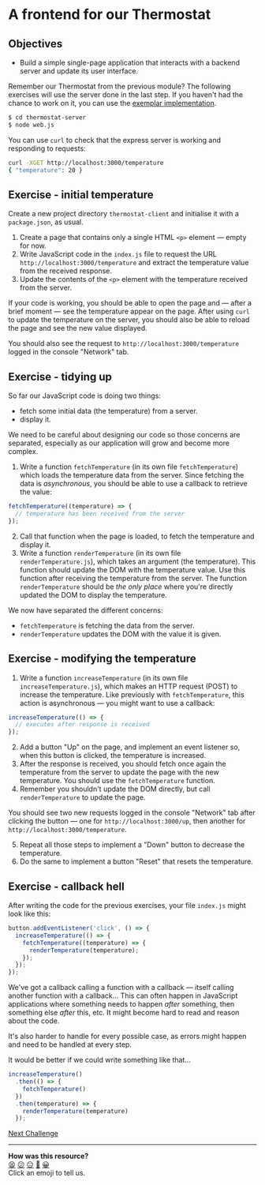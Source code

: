 # A frontend for our Thermostat

## Objectives

 * Build a simple single-page application that interacts with a backend server and update its user interface.

Remember our Thermostat from the previous module? The following exercises will use the server done in the last step. If you haven't had the chance to work on it, you can use the [exemplar implementation](../resources/thermostat-backend).

```bash
$ cd thermostat-server
$ node web.js
```

You can use `curl` to check that the express server is working and responding to requests:

```bash
curl -XGET http://localhost:3000/temperature
{ "temperature": 20 }
```

## Exercise - initial temperature

Create a new project directory `thermostat-client` and initialise it with a `package.json`, as usual.

1. Create a page that contains only a single HTML `<p>` element — empty for now.
2. Write JavaScript code in the `index.js` file to request the URL `http://localhost:3000/temperature` and extract the temperature value from the received response.
3. Update the contents of the `<p>` element with the temperature received from the server.

If your code is working, you should be able to open the page and — after a brief moment — see the temperature appear on the page. After using `curl` to update the temperature on the server, you should also be able to reload the page and see the new value displayed.

You should also see the request to `http://localhost:3000/temperature` logged in the console "Network" tab.

## Exercise - tidying up

So far our JavaScript code is doing two things:
 * fetch some initial data (the temperature) from a server.
 * display it.

We need to be careful about designing our code so those concerns are separated, especially as our application will grow and become more complex.

1. Write a function `fetchTemperature` (in its own file `fetchTemperature`) which loads the temperature data from the server. Since fetching the data is *asynchronous*, you should be able to use a callback to retrieve the value:

```javascript
fetchTemperature((temperature) => {
  // temperature has been received from the server
});
```
2. Call that function when the page is loaded, to fetch the temperature and display it.
3. Write a function `renderTemperature` (in its own file `renderTemperature.js`), which takes an argument (the temperature). This function should update the DOM with the temperature value. Use this function after receiving the temperature from the server. The function `renderTemperature` should be *the only place* where you're directly updated the DOM to display the temperature.

We now have separated the different concerns:
 * `fetchTemperature` is fetching the data from the server.
 * `renderTemperature` updates the DOM with the value it is given.

## Exercise - modifying the temperature

1. Write a function `increaseTemperature` (in its own file `increaseTemperature.js`), which makes an HTTP request (POST) to increase the temperature. Like previously with `fetchTemperature`, this action is asynchronous — you might want to use a callback:
```javascript
increaseTemperature(() => {
  // executes after response is received
});
```
2. Add a button "Up" on the page, and implement an event listener so, when this button is clicked, the temperature is increased.
3. After the response is received, you should fetch once again the temperature from the server to update the page with the new temperature. You should use the `fetchTemperature` function.
4. Remember you shouldn't update the DOM directly, but call `renderTemperature` to update the page.

You should see two new requests logged in the console "Network" tab after clicking the button — one for `http://localhost:3000/up`, then another for `http://localhost:3000/temperature`.

5. Repeat all those steps to implement a "Down" button to decrease the temperature.
6. Do the same to implement a button "Reset" that resets the temperature.

## Exercise - callback hell

After writing the code for the previous exercises, your file `index.js` might look like this:

```javascript
button.addEventListener('click', () => {
  increaseTemperature(() => {
    fetchTemperature((temperature) => {
      renderTemperature(temperature);
    });
  });
});
```

We've got a callback calling a function with a callback — itself calling another function with a callback... This can often happen in JavaScript applications where something needs to happen *after* something, then something else *after* this, etc. It might become hard to read and reason about the code.

It's also harder to handle for every possible case, as errors might happen and need to be handled at every step.

It would be better if we could write something like that...

```javascript
increaseTemperature()
  .then(() => {
    fetchTemperature()
  })
  .then(temperature) => {
    renderTemperature(temperature)
  });
```



[Next Challenge](08_notes_app_backend.md)

<!-- BEGIN GENERATED SECTION DO NOT EDIT -->

---

**How was this resource?**  
[😫](https://airtable.com/shrUJ3t7KLMqVRFKR?prefill_Repository=makersacademy/javascript-web-applications&prefill_File=contents/07_thermostat_frontend.md&prefill_Sentiment=😫) [😕](https://airtable.com/shrUJ3t7KLMqVRFKR?prefill_Repository=makersacademy/javascript-web-applications&prefill_File=contents/07_thermostat_frontend.md&prefill_Sentiment=😕) [😐](https://airtable.com/shrUJ3t7KLMqVRFKR?prefill_Repository=makersacademy/javascript-web-applications&prefill_File=contents/07_thermostat_frontend.md&prefill_Sentiment=😐) [🙂](https://airtable.com/shrUJ3t7KLMqVRFKR?prefill_Repository=makersacademy/javascript-web-applications&prefill_File=contents/07_thermostat_frontend.md&prefill_Sentiment=🙂) [😀](https://airtable.com/shrUJ3t7KLMqVRFKR?prefill_Repository=makersacademy/javascript-web-applications&prefill_File=contents/07_thermostat_frontend.md&prefill_Sentiment=😀)  
Click an emoji to tell us.

<!-- END GENERATED SECTION DO NOT EDIT -->
